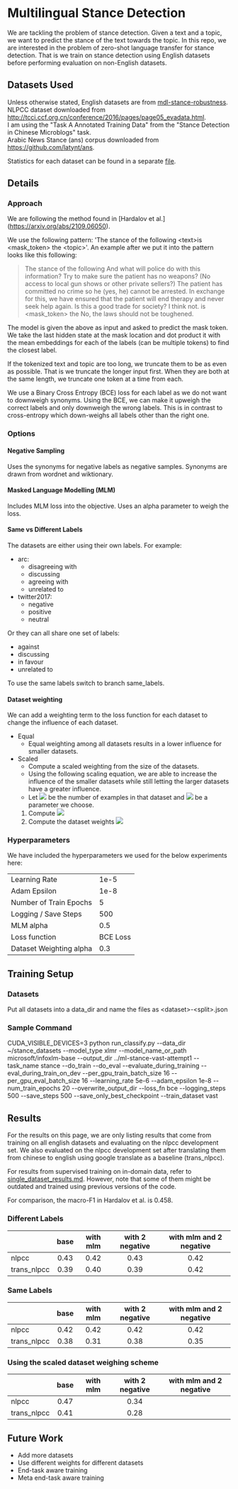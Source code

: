 # Multilingual Stance Detection

We are tackling the problem of stance detection. Given a text and a topic, we want to predict the stance of the text towards the topic.
In this repo, we are interested in the problem of zero-shot language transfer for stance detection. That is we train on stance detection using English datasets before performing evaluation on non-English datasets.

## Datasets Used
Unless otherwise stated, English datasets are from [mdl-stance-robustness](https://github.com/UKPLab/mdl-stance-robustness). \
NLPCC dataset downloaded from http://tcci.ccf.org.cn/conference/2016/pages/page05_evadata.html. \
I am using the "Task A Annotated Training Data" from the "Stance Detection in Chinese Microblogs" task. \
Arabic News Stance (ans) corpus downloaded from https://github.com/latynt/ans.

Statistics for each dataset can be found in a separate [file](./datasets_statistics.md).

## Details

### Approach

We are following the method found in [Hardalov et al.] (https://arxiv.org/abs/2109.06050).

We use the following pattern: 'The stance of the following \<text\>is \<mask_token\> the \<topic\>'.
An example after we put it into the pattern looks like this following:

> The stance of the following And what will police do with this information? Try to make sure the patient has no weapons? (No access to local gun shows or other private sellers?) The patient has committed no crime so he (yes, he) cannot be arrested. In exchange for this, we have ensured that the patient will end therapy and never seek help again. Is this a good trade for society? I think not. is \<mask_token\> the No, the laws should not be toughened.

The model is given the above as input and asked to predict the mask token. We take the last hidden state at the mask location and dot product it with the mean embeddings for each of the labels (can be multiple tokens) to find the closest label.

If the tokenized text and topic are too long, we truncate them to be as even as possible.
That is we truncate the longer input first. When they are both at the same length, we truncate one token at a time from each.

We use a Binary Cross Entropy (BCE) loss for each label as we do not want to downweigh synonyms. Using the BCE, we can make it upweigh the correct labels and only downweigh the wrong labels. This is in contrast to cross-entropy which down-weighs all labels other than the right one.

### Options
#### Negative Sampling
Uses the synonyms for negative labels as negative samples.
Synonyms are drawn from wordnet and wiktionary.

#### Masked Language Modelling (MLM)
Includes MLM loss into the objective.
Uses an alpha parameter to weigh the loss.

#### Same vs Different Labels
The datasets are either using their own labels. For example:
- arc:
  - disagreeing with
  - discussing
  - agreeing with
  - unrelated to
- twitter2017:
  - negative
  - positive
  - neutral

Or they can all share one set of labels:
- against
- discussing
- in favour
- unrelated to

To use the same labels switch to branch same_labels.

#### Dataset weighting
We can add a weighting term to the loss function for each dataset to change the influence of each dataset.
- Equal
  -  Equal weighting among all datasets results in a lower influence for smaller datasets.
- Scaled
  - Compute a scaled weighting from the size of the datasets.
  - Using the following scaling equation, we are able to increase the influence of the smaller datasets while still letting the larger datasets have a greater influence.
  - Let <img src="https://render.githubusercontent.com/render/math?math=n_i"> be the number of examples in that dataset and <img src="https://render.githubusercontent.com/render/math?math=0\le\alpha\le1"> be a parameter we choose.
  1. Compute <img src="https://render.githubusercontent.com/render/math?math=p_i = \frac{n_i}{\sum_{k=1}^N n_k}">
  2. Compute the dataset weights <img src="https://render.githubusercontent.com/render/math?math=q_i = \frac{p_i^\alpha}{\sum_{j=1}^N p_j^\alpha}">

### Hyperparameters
We have included the hyperparameters we used for the below experiments here:
<table>
<tr><td> Learning Rate </td><td> 1e-5 </td></tr>
<tr><td> Adam Epsilon </td><td> 1e-8 </td></tr>
<tr><td> Number of Train Epochs </td><td> 5 </td></tr>
<tr><td> Logging / Save Steps </td><td> 500 </td></tr>
<tr><td> MLM alpha </td><td> 0.5 </td></tr>
<tr><td> Loss function </td><td> BCE Loss </td></tr>
<tr><td> Dataset Weighting alpha </td><td> 0.3 </td></tr>
</table>

## Training Setup
### Datasets
Put all datasets into a data_dir and name the files as \<dataset\>-\<split\>.json

### Sample Command
CUDA_VISIBLE_DEVICES=3 python run_classify.py --data_dir ~/stance_datasets --model_type xlmr --model_name_or_path microsoft/infoxlm-base --output_dir ../ml-stance-vast-attempt1 --task_name stance --do_train --do_eval --evaluate_during_training --eval_during_train_on_dev --per_gpu_train_batch_size 16 --per_gpu_eval_batch_size 16 --learning_rate 5e-6 --adam_epsilon 1e-8 --num_train_epochs 20 --overwrite_output_dir --loss_fn bce --logging_steps 500 --save_steps 500 --save_only_best_checkpoint --train_dataset vast

## Results
For the results on this page, we are only listing results that come from training on all english datasets and evaluating on the nlpcc development set. We also evaluated on the nlpcc development set after translating them from chinese to english using google translate as a baseline (trans_nlpcc).

For results from supervised training on in-domain data, refer to [single_dataset_results.md](./single_dataset_results.md). However, note that some of them might be outdated and trained using previous versions of the code.

For comparison, the macro-F1 in Hardalov et al. is 0.458.


### Different Labels
|             | base | with mlm | with 2 negative | with mlm and 2 negative |
|-------------|:----:|:--------:|:---------------:|:-----------------------:|
| nlpcc       | 0.43 |   0.42   |       0.43      |           0.42          |
| trans_nlpcc | 0.39 |   0.40   |       0.39      |           0.42          |


### Same Labels
|             | base | with mlm | with 2 negative | with mlm and 2 negative |
|-------------|:----:|:--------:|:---------------:|:-----------------------:|
| nlpcc       | 0.42 |   0.42   |       0.42      |           0.42          |
| trans_nlpcc | 0.38 |   0.31   |       0.38      |           0.35          |

### Using the scaled dataset weighing scheme
|             | base | with mlm | with 2 negative | with mlm and 2 negative |
|-------------|:----:|:--------:|:---------------:|:-----------------------:|
| nlpcc       | 0.47 |          |       0.34      |                         |
| trans_nlpcc | 0.41 |          |       0.28      |                         |


## Future Work
- Add more datasets
- Use different weights for different datasets
- End-task aware training
- Meta end-task aware training
